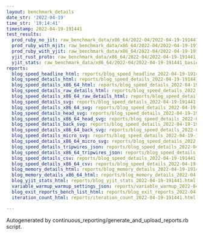 ```yaml
---
layout: benchmark_details
date_str: '2022-04-19'
time_str: '19:14:41'
timestamp: 2022-04-19-191441
test_results:
  prod_ruby_no_jit: raw_benchmark_data/x86_64/2022-04/2022-04-19-191441_basic_benchmark_prod_ruby_no_jit.json
  prod_ruby_with_mjit: raw_benchmark_data/x86_64/2022-04/2022-04-19-191441_basic_benchmark_prod_ruby_with_mjit.json
  prod_ruby_with_yjit: raw_benchmark_data/x86_64/2022-04/2022-04-19-191441_basic_benchmark_prod_ruby_with_yjit.json
  yjit_rust_proto: raw_benchmark_data/x86_64/2022-04/2022-04-19-191441_basic_benchmark_yjit_rust_proto.json
  yjit_stats: raw_benchmark_data/x86_64/2022-04/2022-04-19-191441_basic_benchmark_yjit_stats.json
reports:
  blog_speed_headline_html: reports/blog_speed_headline_2022-04-19-191441.html
  blog_speed_details_html: reports/blog_speed_details_2022-04-19-191441.html
  blog_speed_details_x86_64_html: reports/blog_speed_details_2022-04-19-191441.x86_64.html
  blog_speed_details_raw_details_html: reports/blog_speed_details_2022-04-19-191441.raw_details.html
  blog_speed_details_x86_64_raw_details_html: reports/blog_speed_details_2022-04-19-191441.x86_64.raw_details.html
  blog_speed_details_svg: reports/blog_speed_details_2022-04-19-191441.svg
  blog_speed_details_x86_64_svg: reports/blog_speed_details_2022-04-19-191441.x86_64.svg
  blog_speed_details_head_svg: reports/blog_speed_details_2022-04-19-191441.head.svg
  blog_speed_details_x86_64_head_svg: reports/blog_speed_details_2022-04-19-191441.x86_64.head.svg
  blog_speed_details_back_svg: reports/blog_speed_details_2022-04-19-191441.back.svg
  blog_speed_details_x86_64_back_svg: reports/blog_speed_details_2022-04-19-191441.x86_64.back.svg
  blog_speed_details_micro_svg: reports/blog_speed_details_2022-04-19-191441.micro.svg
  blog_speed_details_x86_64_micro_svg: reports/blog_speed_details_2022-04-19-191441.x86_64.micro.svg
  blog_speed_details_tripwires_json: reports/blog_speed_details_2022-04-19-191441.tripwires.json
  blog_speed_details_x86_64_tripwires_json: reports/blog_speed_details_2022-04-19-191441.x86_64.tripwires.json
  blog_speed_details_csv: reports/blog_speed_details_2022-04-19-191441.csv
  blog_speed_details_x86_64_csv: reports/blog_speed_details_2022-04-19-191441.x86_64.csv
  blog_memory_details_html: reports/blog_memory_details_2022-04-19-191441.html
  blog_memory_details_x86_64_html: reports/blog_memory_details_2022-04-19-191441.x86_64.html
  blog_yjit_stats_html: reports/blog_yjit_stats_2022-04-19-191441.html
  variable_warmup_warmup_settings_json: reports/variable_warmup_2022-04-19-191441.warmup_settings.json
  blog_exit_reports_bench_list_html: reports/blog_exit_reports_2022-04-19-191441.bench_list.html
  iteration_count_html: reports/iteration_count_2022-04-19-191441.html

---
```

Autogenerated by continuous_reporting/generate_and_upload_reports.rb script.
